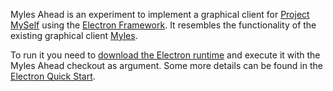 Myles Ahead is an experiment to implement a graphical client for [Project MySelf](https://github.com/cornelius/project-myself) using the [Electron Framework](http://electron.atom.io/). It resembles the functionality of the existing graphical client [Myles](https://github.com/cornelius/myles).

To run it you need to [download the Electron runtime](https://github.com/atom/electron/releases) and execute it with the Myles Ahead checkout as argument. Some more details can be found in the [Electron Quick Start](https://github.com/atom/electron/blob/master/docs/tutorial/quick-start.md#run-your-app).


